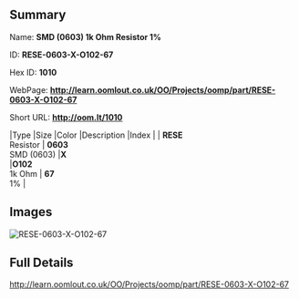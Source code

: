 

## Summary
 
Name: __SMD (0603) 1k Ohm Resistor 1%__

ID: __RESE-0603-X-O102-67__

Hex ID: __1010__

WebPage: __http://learn.oomlout.co.uk/OO/Projects/oomp/part/RESE-0603-X-O102-67__

Short URL: __http://oom.lt/1010__


|Type   |Size   |Color   |Description   |Index   |
| __RESE__ <br>Resistor  | __0603__<br>SMD (0603)   |__X__<br>    |__O102__<br>1k Ohm    | __67__<br> 1% |


## Images
![RESE-0603-X-O102-67](http://oomlout.com/oomp-gen/parts/RESE-0603-X-O102-67/RESE-0603-X-O102-67_420.jpg)

## Full Details

 http://learn.oomlout.co.uk/OO/Projects/oomp/part/RESE-0603-X-O102-67

